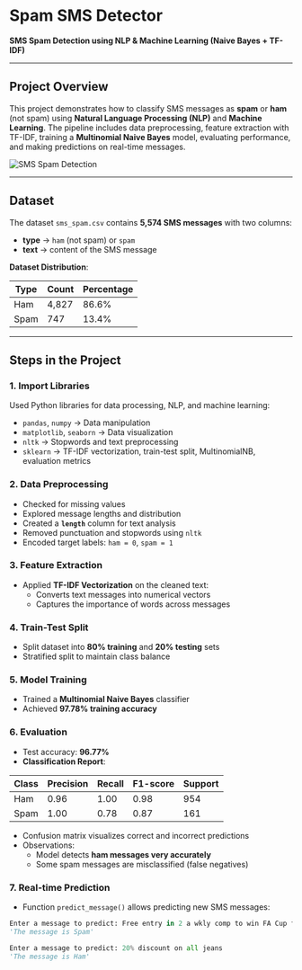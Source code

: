 # Spam SMS Detector

**SMS Spam Detection using NLP & Machine Learning (Naive Bayes + TF-IDF)**

---

## Project Overview

This project demonstrates how to classify SMS messages as **spam** or **ham** (not spam) using **Natural Language Processing (NLP)** and **Machine Learning**. The pipeline includes data preprocessing, feature extraction with TF-IDF, training a **Multinomial Naive Bayes** model, evaluating performance, and making predictions on real-time messages.

![SMS Spam Detection](assets/68c5f1e91dbd9198a77d2444e55c272c.jpg)

---

## Dataset

The dataset `sms_spam.csv` contains **5,574 SMS messages** with two columns:

- **type** → `ham` (not spam) or `spam`  
- **text** → content of the SMS message  

**Dataset Distribution**:

| Type | Count | Percentage |
|------|-------|------------|
| Ham  | 4,827 | 86.6%      |
| Spam | 747   | 13.4%      |

---

## Steps in the Project

### 1. Import Libraries
Used Python libraries for data processing, NLP, and machine learning:
- `pandas`, `numpy` → Data manipulation
- `matplotlib`, `seaborn` → Data visualization
- `nltk` → Stopwords and text preprocessing
- `sklearn` → TF-IDF vectorization, train-test split, MultinomialNB, evaluation metrics

### 2. Data Preprocessing
- Checked for missing values
- Explored message lengths and distribution
- Created a **`length`** column for text analysis
- Removed punctuation and stopwords using `nltk`
- Encoded target labels: `ham = 0`, `spam = 1`

### 3. Feature Extraction
- Applied **TF-IDF Vectorization** on the cleaned text:
  - Converts text messages into numerical vectors
  - Captures the importance of words across messages

### 4. Train-Test Split
- Split dataset into **80% training** and **20% testing** sets
- Stratified split to maintain class balance

### 5. Model Training
- Trained a **Multinomial Naive Bayes** classifier
- Achieved **97.78% training accuracy**

### 6. Evaluation
- Test accuracy: **96.77%**
- **Classification Report**:

| Class | Precision | Recall | F1-score | Support |
|-------|-----------|--------|----------|---------|
| Ham   | 0.96      | 1.00   | 0.98     | 954     |
| Spam  | 1.00      | 0.78   | 0.87     | 161     |

- Confusion matrix visualizes correct and incorrect predictions
- Observations:
  - Model detects **ham messages very accurately**
  - Some spam messages are misclassified (false negatives)

### 7. Real-time Prediction
- Function `predict_message()` allows predicting new SMS messages:

```python
Enter a message to predict: Free entry in 2 a wkly comp to win FA Cup final
'The message is Spam'

Enter a message to predict: 20% discount on all jeans
'The message is Ham'
